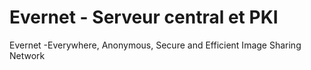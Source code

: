 # Evernet - Serveur central et PKI
Evernet -Everywhere, Anonymous, Secure and Efficient Image Sharing Network
